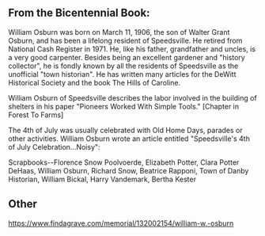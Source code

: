 
## From the Bicentennial Book:

William Osburn was born on March 11, 1906, the son of Walter Grant Osburn, and has been a lifelong resident of Speedsville. He retired from National Cash Register in 1971. He, like his father, grandfather and uncles, is a very good carpenter. Besides being an excellent gardener and "history collector", he is fondly known by all the residents of Speedsville as the unofficial "town historian". He has written many articles for the DeWitt Historical Society and the book The Hills of Caroline.

William Osburn of Speedsville describes the labor involved in the building of shelters in his paper "Pioneers Worked With Simple Tools." [Chapter in Forest To Farms]

The 4th of July was usually celebrated with Old Home Days, parades or other activities. William Osburn wrote an article entitled "Speedsville's 4th of July Celebration...Noisy":

Scrapbooks--Florence Snow Poolvoerde, Elizabeth Potter, Clara Potter DeHaas, William Osburn, Richard Snow, Beatrice Rapponi, Town of Danby Historian, William Bickal, Harry Vandemark, Bertha Kester

## Other

https://www.findagrave.com/memorial/132002154/william-w.-osburn
